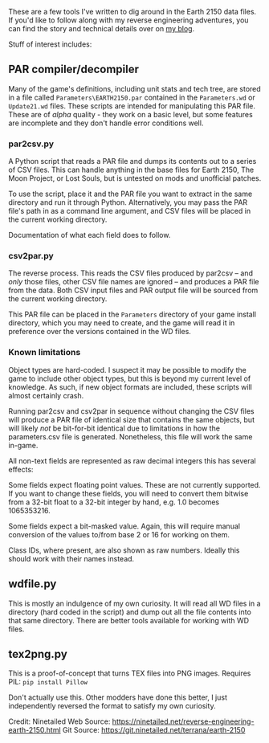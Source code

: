 These are a few tools I've written to dig around in the Earth 2150 data files. If you'd like to follow along with my reverse engineering adventures, you can find the story and technical details over on [my blog](https://ninetailed.net/reverse-engineering-earth-2150.html).

Stuff of interest includes:

## PAR compiler/decompiler
Many of the game's definitions, including unit stats and tech tree, are stored in a file called `Parameters\EARTH2150.par` contained in the `Parameters.wd` or `Update21.wd` files. These scripts are intended for manipulating this PAR file. These are of *alpha* quality - they work on a basic level, but some features are incomplete and they don't handle error conditions well.

### par2csv.py
A Python script that reads a PAR file and dumps its contents out to a series of CSV files. This can handle anything in the base files for Earth 2150, The Moon Project, or Lost Souls, but is untested on mods and unofficial patches.

To use the script, place it and the PAR file you want to extract in the same directory and run it through Python. Alternatively, you may pass the PAR file's path in as a command line argument, and CSV files will be placed in the current working directory.

Documentation of what each field does to follow.

### csv2par.py
The reverse process. This reads the CSV files produced by par2csv – and *only* those files, other CSV file names are ignored – and produces a PAR file from the data. Both CSV input files and PAR output file will be sourced from the current working directory.

This PAR file can be placed in the `Parameters` directory of your game install directory, which you may need to create, and the game will read it in preference over the versions contained in the WD files.

### Known limitations
Object types are hard-coded. I suspect it may be possible to modify the game to include other object types, but this is beyond my current level of knowledge. As such, if new object formats are included, these scripts will almost certainly crash.

Running par2csv and csv2par in sequence without changing the CSV files will produce a PAR file of identical size that contains the same objects, but will likely *not* be bit-for-bit identical due to limitations in how the parameters.csv file is generated. Nonetheless, this file will work the same in-game.

All non-text fields are represented as raw decimal integers this has several effects:

Some fields expect floating point values. These are not currently supported. If you want to change these fields, you will need to convert them bitwise from a 32-bit float to a 32-bit integer by hand, e.g. 1.0 becomes 1065353216.

Some fields expect a bit-masked value. Again, this will require manual conversion of the values to/from base 2 or 16 for working on them.

Class IDs, where present, are also shown as raw numbers. Ideally this should work with their names instead.

## wdfile.py
This is mostly an indulgence of my own curiosity. It will read all WD files in a directory (hard coded in the script) and dump out all the file contents into that same directory. There are better tools available for working with WD files.

## tex2png.py
This is a proof-of-concept that turns TEX files into PNG images. Requires PIL: `pip install Pillow`

Don't actually use this. Other modders have done this better, I just independently reversed the format to satisfy my own curiosity.

Credit: Ninetailed
Web Source: https://ninetailed.net/reverse-engineering-earth-2150.html
Git Source: https://git.ninetailed.net/terrana/earth-2150
